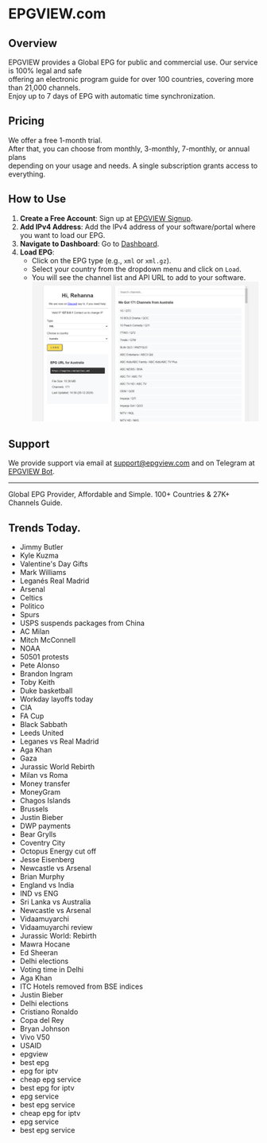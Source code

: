 # EPGVIEW.com



## Overview
EPGVIEW provides a Global EPG for public and commercial use. Our service is 100% legal and safe\
offering an electronic program guide for over 100 countries, covering more than 21,000 channels.\
Enjoy up to 7 days of EPG with automatic time synchronization.

## Pricing
We offer a free 1-month trial. \
After that, you can choose from monthly, 3-monthly, 7-monthly, or annual plans \
depending on your usage and needs. A single subscription grants access to everything.

## How to Use
1. **Create a Free Account**: Sign up at [EPGVIEW Signup](https://epgview.com/signup.php).
2. **Add IPv4 Address**: Add the IPv4 address of your software/portal where you want to load our EPG.
3. **Navigate to Dashboard**: Go to [Dashboard](https://epgview.com/dashboard.php).
4. **Load EPG**:
   - Click on the EPG type (e.g., `xml` or `xml.gz`).
   - Select your country from the dropdown menu and click on `Load`.
   - You will see the channel list and API URL to add to your software.
![EPGVIEW](img/dashboard.png)
## Support
We provide support via email at [support@epgview.com](mailto:support@epgview.com) and on Telegram at [EPGVIEW Bot](https://t.me/epgview_bot).

---

Global EPG Provider, Affordable and Simple. 100+ Countries & 27K+ Channels Guide.

## Trends Today.

- Jimmy Butler
- Kyle Kuzma
- Valentine's Day Gifts
- Mark Williams
- Leganés  Real Madrid
- Arsenal
- Celtics
- Politico
- Spurs
- USPS suspends packages from China
- AC Milan
- Mitch McConnell
- NOAA
- 50501 protests
- Pete Alonso
- Brandon Ingram
- Toby Keith
- Duke basketball
- Workday layoffs today
- CIA
- FA Cup
- Black Sabbath
- Leeds United
- Leganes vs Real Madrid
- Aga Khan
- Gaza
- Jurassic World Rebirth
- Milan vs Roma
- Money transfer
- MoneyGram
- Chagos Islands
- Brussels
- Justin Bieber
- DWP payments
- Bear Grylls
- Coventry City
- Octopus Energy cut off
- Jesse Eisenberg
- Newcastle vs Arsenal
- Brian Murphy
- England vs India
- IND vs ENG
- Sri Lanka vs Australia
- Newcastle vs Arsenal
- Vidaamuyarchi
- Vidaamuyarchi review
- Jurassic World: Rebirth
- Mawra Hocane
- Ed Sheeran
- Delhi elections
- Voting time in Delhi
- Aga Khan
- ITC Hotels removed from BSE indices
- Justin Bieber
- Delhi elections
- Cristiano Ronaldo
- Copa del Rey
- Bryan Johnson
- Vivo V50
- USAID
- epgview
- best epg
- epg for iptv
- cheap epg service
- best epg for iptv
- epg service
- best epg service
- cheap epg for iptv
- epg service
- best epg service
